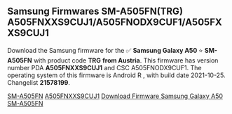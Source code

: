 <h2>Samsung Firmwares SM-A505FN(TRG) A505FNXXS9CUJ1/A505FNODX9CUF1/A505FXXS9CUJ1</h2>
Download the Samsung firmware for the ✅ <strong>Samsung Galaxy A50 </strong> ⭐ <strong>SM-A505FN</strong> with product code <strong>TRG</strong> <strong> from Austria</strong>. This firmware has version number PDA <strong>A505FNXXS9CUJ1</strong> and CSC A505FNODX9CUF1. The operating system of this firmware is Android R , with build date 2021-10-25. Changelist <strong>21578199</strong>.


[SM-A505FN](https://samfirm.shop/samsung/model/SM-A505FN)
[A505FNXXS9CUJ1](https://samfirm.shop/samsung/pda/A505FNXXS9CUJ1)
[Download Firmware Samsung Galaxy A50 SM-A505FN](https://samfirm.shop/samsung/firmware/468060)
